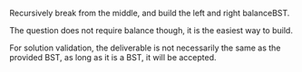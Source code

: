 
Recursively break from the middle, and build the left and right balanceBST.

The question does not require balance though, it is the easiest way to build.  

For solution validation, the deliverable is not necessarily the same as the
provided BST, as long as it is a BST, it will be accepted. 
